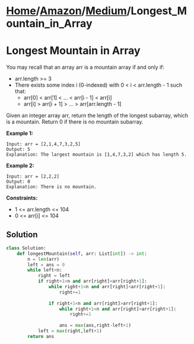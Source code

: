 # [Home](./../..)/[Amazon](./..)/[Medium](./)/Longest_Mountain_in_Array
<h1>Longest Mountain in Array</h1>

<p>
You may recall that an array arr is a mountain array if and only if:
</p>

* arr.length >= 3
* There exists some index i (0-indexed) with 0 < i < arr.length - 1 such that:
  * arr[0] < arr[1] < ... < arr[i - 1] < arr[i]
  * arr[i] > arr[i + 1] > ... > arr[arr.length - 1]

<p>
Given an integer array arr, return the length of the longest subarray, which is a mountain. Return 0 if there is no mountain subarray.
</p>

<b>Example 1:</b>

    Input: arr = [2,1,4,7,3,2,5]
    Output: 5
    Explanation: The largest mountain is [1,4,7,3,2] which has length 5.
    
<b>Example 2:</b>

    Input: arr = [2,2,2]
    Output: 0
    Explanation: There is no mountain.

<b>Constraints:</b>

- 1 <= arr.length <= 104
- 0 <= arr[i] <= 104

<h2>Solution</h2>

```python
class Solution:
    def longestMountain(self, arr: List[int]) -> int:
        n = len(arr)
        left = ans = 0
        while left<n:
            right = left
            if right+1<n and arr[right]<arr[right+1]:
                while right+1<n and arr[right]<arr[right+1]:
                    right+=1
                
                if right+1<n and arr[right]>arr[right+1]:
                    while right+1<n and arr[right]>arr[right+1]:
                        right+=1
                    
                    ans = max(ans,right-left+1)
            left = max(right,left+1)
        return ans
```
